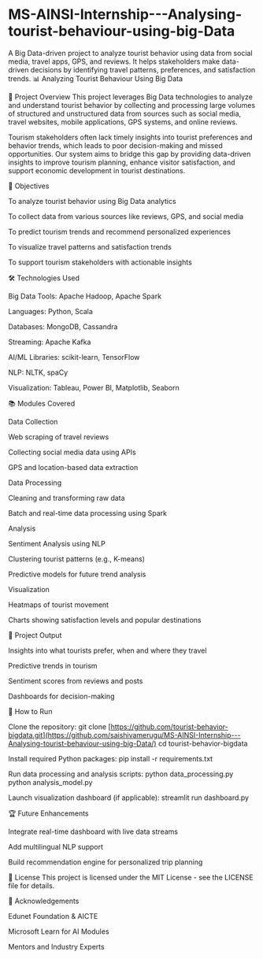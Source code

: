 # MS-AINSI-Internship---Analysing-tourist-behaviour-using-big-Data
A Big Data-driven project to analyze tourist behavior using data from social media, travel apps, GPS, and reviews. It helps stakeholders make data-driven decisions by identifying travel patterns, preferences, and satisfaction trends.
📊 Analyzing Tourist Behaviour Using Big Data

📌 Project Overview
This project leverages Big Data technologies to analyze and understand tourist behavior by collecting and processing large volumes of structured and unstructured data from sources such as social media, travel websites, mobile applications, GPS systems, and online reviews.

Tourism stakeholders often lack timely insights into tourist preferences and behavior trends, which leads to poor decision-making and missed opportunities. Our system aims to bridge this gap by providing data-driven insights to improve tourism planning, enhance visitor satisfaction, and support economic development in tourist destinations.

🎯 Objectives

To analyze tourist behavior using Big Data analytics

To collect data from various sources like reviews, GPS, and social media

To predict tourism trends and recommend personalized experiences

To visualize travel patterns and satisfaction trends

To support tourism stakeholders with actionable insights

🛠️ Technologies Used

Big Data Tools: Apache Hadoop, Apache Spark

Languages: Python, Scala

Databases: MongoDB, Cassandra

Streaming: Apache Kafka

AI/ML Libraries: scikit-learn, TensorFlow

NLP: NLTK, spaCy

Visualization: Tableau, Power BI, Matplotlib, Seaborn

📚 Modules Covered

Data Collection

Web scraping of travel reviews

Collecting social media data using APIs

GPS and location-based data extraction

Data Processing

Cleaning and transforming raw data

Batch and real-time data processing using Spark

Analysis

Sentiment Analysis using NLP

Clustering tourist patterns (e.g., K-means)

Predictive models for future trend analysis

Visualization

Heatmaps of tourist movement

Charts showing satisfaction levels and popular destinations

🧠 Project Output

Insights into what tourists prefer, when and where they travel

Predictive trends in tourism

Sentiment scores from reviews and posts

Dashboards for decision-making

📝 How to Run

Clone the repository:
git clone [https://github.com/tourist-behavior-bigdata.git](https://github.com/saishivamerugu/MS-AINSI-Internship---Analysing-tourist-behaviour-using-big-Data/)
cd tourist-behavior-bigdata

Install required Python packages:
pip install -r requirements.txt

Run data processing and analysis scripts:
python data_processing.py
python analysis_model.py

Launch visualization dashboard (if applicable):
streamlit run dashboard.py

🏆 Future Enhancements

Integrate real-time dashboard with live data streams

Add multilingual NLP support

Build recommendation engine for personalized trip planning

📃 License
This project is licensed under the MIT License - see the LICENSE file for details.

🤝 Acknowledgements

Edunet Foundation & AICTE

Microsoft Learn for AI Modules

Mentors and Industry Experts
